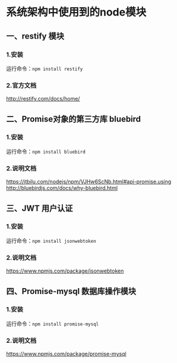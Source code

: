 # 系统架构中使用到的node模块

## 一、restify 模块

### 1.安装
运行命令：<code>npm install restify</code>

### 2.官方文档
http://restify.com/docs/home/

## 二、Promise对象的第三方库 bluebird

### 1.安装
运行命令：<code>npm install bluebird</code>

### 2.说明文档
https://itbilu.com/nodejs/npm/VJHw6ScNb.html#api-promise.using
http://bluebirdjs.com/docs/why-bluebird.html

## 三、JWT 用户认证

### 1.安装
运行命令：<code>npm install jsonwebtoken</code>

### 2.说明文档
https://www.npmjs.com/package/jsonwebtoken

## 四、Promise-mysql 数据库操作模块

### 1.安装
运行命令：<code>npm install promise-mysql</code>

### 2.说明文档
https://www.npmjs.com/package/promise-mysql
